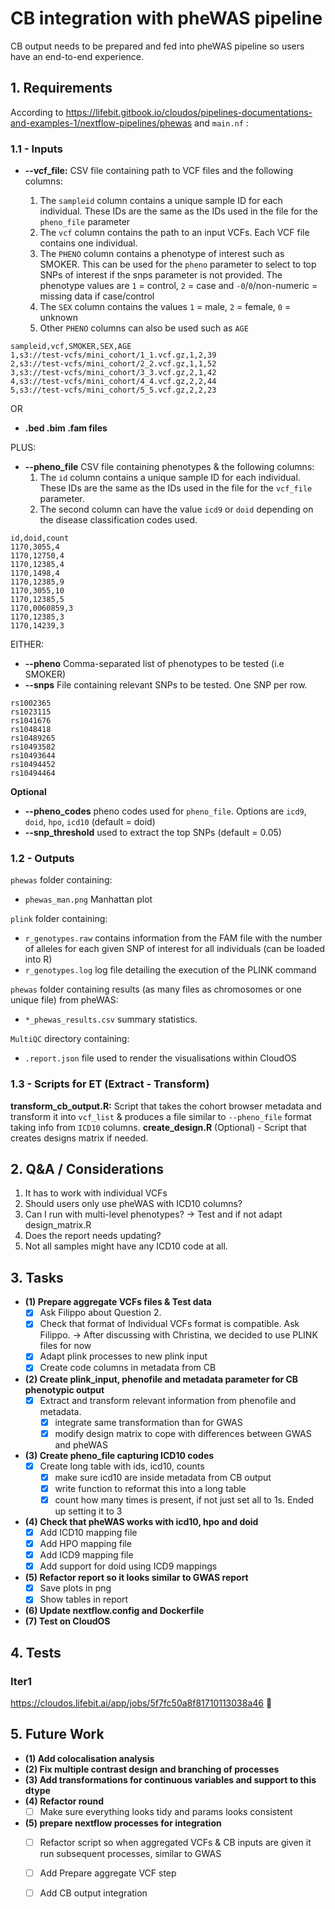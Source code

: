 # CB integration with pheWAS pipeline

CB output needs to be prepared and fed into pheWAS pipeline so users have an end-to-end experience.

## 1. Requirements

According to https://lifebit.gitbook.io/cloudos/pipelines-documentations-and-examples-1/nextflow-pipelines/phewas and `main.nf` :

### 1.1 - Inputs

- **--vcf_file:** CSV file containing path to VCF files and the following columns:

    1. The `sampleid` column contains a unique sample ID for each individual. These IDs are the same as the IDs used in the file for the `pheno_file` parameter
    2. The `vcf` column contains the path to an input VCFs. Each VCF file contains one individual.
    3. The `PHENO` column contains a phenotype of interest such as SMOKER. This can be used for the `pheno` parameter to select to top SNPs of interest if the snps parameter is not provided. The phenotype values are `1` = control, `2` = case and `-0`/`0`/non-numeric = missing data if case/control
    4. The `SEX` column contains the values `1` = male,  `2` = female, `0` = unknown
    5. Other `PHENO` columns can also be used such as `AGE`

```
sampleid,vcf,SMOKER,SEX,AGE
1,s3://test-vcfs/mini_cohort/1_1.vcf.gz,1,2,39
2,s3://test-vcfs/mini_cohort/2_2.vcf.gz,1,1,52
3,s3://test-vcfs/mini_cohort/3_3.vcf.gz,2,1,42
4,s3://test-vcfs/mini_cohort/4_4.vcf.gz,2,2,44
5,s3://test-vcfs/mini_cohort/5_5.vcf.gz,2,2,23
```

OR

- **.bed .bim .fam files**

PLUS:

- **--pheno_file** CSV file containing phenotypes & the following columns:
    1. The `id` column contains a unique sample ID for each individual. These IDs are the same as the IDs used in the file for the `vcf_file` parameter.
    2. The second column can have the value `icd9` or `doid` depending on the disease classification codes used.

```
id,doid,count
1170,3055,4
1170,12750,4
1170,12385,4
1170,1498,4
1170,12385,9
1170,3055,10
1170,12385,5
1170,0060859,3
1170,12385,3
1170,14239,3
```

EITHER:
- **--pheno** Comma-separated list of phenotypes to be tested (i.e SMOKER)
- **--snps** File containing relevant SNPs to be tested. One SNP per row.
```
rs1002365
rs1023115
rs1041676
rs1048418
rs10489265
rs10493582
rs10493644
rs10494452
rs10494464
```

**Optional**

- **--pheno_codes** pheno codes used for `pheno_file`. Options are `icd9`, `doid`, `hpo`, `icd10` (default = doid)
- **--snp_threshold** used to extract the top SNPs (default = 0.05)

### 1.2 - Outputs
`phewas` folder containing:
- `phewas_man.png` Manhattan plot

`plink` folder containing:
- `r_genotypes.raw` contains information from the FAM file with the number of alleles for each given SNP of interest for all individuals (can be loaded into R)
- `r_genotypes.log` log file detailing the execution of the PLINK command

`phewas` folder containing results (as many files as chromosomes or one unique file) from pheWAS:
- `*_phewas_results.csv` summary statistics.


`MultiQC` directory containing:
- `.report.json` file used to render the visualisations within CloudOS

### 1.3 - Scripts for ET (Extract - Transform)
**transform_cb_output.R:** Script that takes the cohort browser metadata and transform it into `vcf_list` & produces a file similar to `--pheno_file` format taking info from `ICD10` columns.
**create_design.R** (Optional) - Script that creates designs matrix if needed.

## 2. Q&A / Considerations
1. It has to work with individual VCFs
2. Should users only use pheWAS with ICD10 columns?
3. Can I run with multi-level phenotypes? -> Test and if not adapt design_matrix.R
4. Does the report needs updating?
5. Not all samples might have any ICD10 code at all. 

## 3. Tasks
- **(1) Prepare aggregate VCFs files & Test data**
    - [x] Ask Filippo about Question 2.
    - [x] Check that format of Individual VCFs format is compatible. Ask Filippo. -> After discussing with Christina, we decided to use PLINK files for now
    - [x] Adapt plink processes to new plink input
    - [x] Create code columns in metadata from CB
- **(2) Create plink_input, phenofile and metadata parameter for CB phenotypic output**
    - [x] Extract and transform relevant information from phenofile and metadata.
        - [x] integrate same transformation than for GWAS
        - [x] modify design matrix to cope with differences between GWAS and pheWAS
- **(3) Create pheno_file capturing ICD10 codes**
    - [x] Create long table with ids, icd10, counts 
        - [x] make sure icd10 are inside metadata from CB output
        - [x] write function to reformat this into a long table
        - [x] count how many times is present, if not just set all to 1s. Ended up setting it to 3
- **(4) Check that pheWAS works with icd10, hpo and doid**
    - [x] Add ICD10 mapping file
    - [x] Add HPO mapping file
    - [x] Add ICD9 mapping file
    - [x] Add support for doid using ICD9 mappings
- **(5) Refactor report so it looks similar to GWAS report**
    - [x] Save plots in png
    - [x] Show tables in report
- **(6) Update nextflow.config and Dockerfile**
- **(7) Test on CloudOS**

## 4. Tests

### Iter1

https://cloudos.lifebit.ai/app/jobs/5f7fc50a8f81710113038a46 :tada:

## 5. Future Work
- **(1) Add colocalisation analysis**
- **(2) Fix multiple contrast design and branching of processes**
- **(3) Add transformations for continuous variables and support to this dtype**
- **(4) Refactor round**
    - [ ] Make sure everything looks tidy and params looks consistent
- **(5) prepare nextflow processes for integration**
    - [ ] Refactor script so when aggregated VCFs & CB inputs are given it run subsequent processes, similar to GWAS
    - [ ] Add Prepare aggregate VCF step
    - [ ] Add CB output integration



